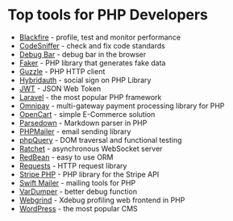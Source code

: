 # Top tools for PHP Developers

- [Blackfire](https://www.blackfire.io/) - profile, test and monitor performance
- [CodeSniffer](https://github.com/squizlabs/php_codesniffer) - check and fix code standards
- [Debug Bar](https://github.com/maximebf/php-debugbar) - debug bar in the browser
- [Faker](https://github.com/fzaninotto/faker) - PHP library that generates fake data
- [Guzzle](https://github.com/guzzle/guzzle) - PHP HTTP client
- [Hybridauth](https://github.com/hybridauth/hybridauth) - social sign on PHP Library
- [JWT](https://github.com/lcobucci/jwt) - JSON Web Token
- [Laravel](https://github.com/laravel/laravel) - the most popular PHP framework
- [Omnipay](https://github.com/thephpleague/omnipay) - multi-gateway payment processing library for PHP
- [OpenCart](https://github.com/opencart/opencart) - simple E-Commerce solution
- [Parsedown](https://github.com/erusev/parsedown) - Markdown parser in PHP
- [PHPMailer](https://github.com/phpmailer/phpmailer) - email sending library
- [phpQuery](https://github.com/punkave/phpquery) - DOM traversal and functional testing
- [Ratchet](https://github.com/ratchetphp/ratchet) - asynchronous WebSocket server
- [RedBean](https://github.com/gabordemooij/redbean) - easy to use ORM
- [Requests](https://github.com/wordpress/requests) - HTTP request library
- [Stripe PHP](https://github.com/stripe/stripe-php) - PHP library for the Stripe API
- [Swift Mailer](https://github.com/swiftmailer/swiftmailer) - mailing tools for PHP
- [VarDumper](https://github.com/symfony/var-dumper) - better debug function
- [Webgrind](https://github.com/jokkedk/webgrind) - Xdebug profiling web frontend in PHP
- [WordPress](https://github.com/wordpress/wordpress) - the most popular CMS
